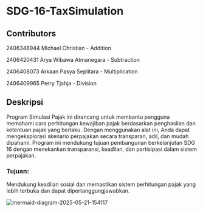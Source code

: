 # SDG-16-TaxSimulation
## Contributors

2406348944 Michael Christian - Addition

2406420431 Arya Wibawa Atmanegara - Subtraction

2406408073 Arkaan Pasya Seplitara - Multiplication

2406409965 Perry Tjahja - Division
## Deskripsi
Program Simulasi Pajak ini dirancang untuk membantu pengguna memahami cara perhitungan kewajiban pajak berdasarkan penghasilan dan ketentuan pajak yang berlaku. Dengan menggunakan alat ini, Anda dapat mengeksplorasi skenario perpajakan secara transparan, adil, dan mudah dipahami. Program ini mendukung tujuan pembangunan berkelanjutan SDG 16 dengan menekankan transparansi, keadilan, dan partisipasi dalam sistem perpajakan.

### Tujuan:

Mendukung keadilan sosial dan memastikan sistem perhitungan pajak yang lebih terbuka dan dapat dipertanggungjawabkan.

![mermaid-diagram-2025-05-21-154117](https://hackmd.io/_uploads/BJRi4Gibeg.png)